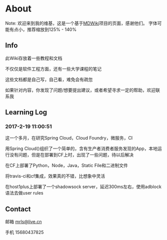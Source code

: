# About

Note: 欢迎来到我的维基，这是一个基于[MDWiki](http://dynalon.github.io/mdwiki)项目的页面，感谢他们。
字体可能有点小，推荐缩放到125% - 140%

## Info

此Wiki存放着一些教程和文档

不仅仅是软件工程方面，还有一些大学课程的笔记

这些文档都是自己写，自己看，难免会有疏忽

如果针对内容，你发现了问题/想要提出建议，或者希望寻求一定的帮助，欢迎联系我

## Learning Log

### 2017-2-19 11:00:51

这一个多月，在研究Spring Cloud，Cloud Foundry，微服务，CI

用Spring Cloud()组织了一个简单的，含有生产者消费者服务发现的App，本地运行没有问题，但是在部署到CF上时，出现了一些问题，待以后解决

在CF上部署了Python，Node，Java，Static File和二进制文件

将travis-ci和cf集成，效果真的不错，比想象中灵活

在host1plus上部署了一个shadowsock server，延迟300ms左右，使用adblock语法去做user rules

## Contact

邮箱 <mrls@live.cn>

手机 15680437825
